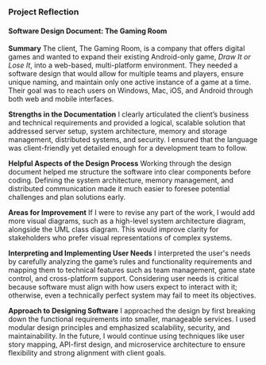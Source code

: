 ### Project Reflection
#### Software Design Document: The Gaming Room

**Summary**
The client, The Gaming Room, is a company that offers digital games and wanted to expand their existing Android-only game, *Draw It or Lose It*, into a web-based, multi-platform environment. They needed a software design that would allow for multiple teams and players, ensure unique naming, and maintain only one active instance of a game at a time. Their goal was to reach users on Windows, Mac, iOS, and Android through both web and mobile interfaces.

**Strengths in the Documentation**
I clearly articulated the client’s business and technical requirements and provided a logical, scalable solution that addressed server setup, system architecture, memory and storage management, distributed systems, and security. I ensured that the language was client-friendly yet detailed enough for a development team to follow.

**Helpful Aspects of the Design Process**
Working through the design document helped me structure the software into clear components before coding. Defining the system architecture, memory management, and distributed communication made it much easier to foresee potential challenges and plan solutions early.

**Areas for Improvement**
If I were to revise any part of the work, I would add more visual diagrams, such as a high-level system architecture diagram, alongside the UML class diagram. This would improve clarity for stakeholders who prefer visual representations of complex systems.

**Interpreting and Implementing User Needs**
I interpreted the user's needs by carefully analyzing the game’s rules and functionality requirements and mapping them to technical features such as team management, game state control, and cross-platform support. Considering user needs is critical because software must align with how users expect to interact with it; otherwise, even a technically perfect system may fail to meet its objectives.

**Approach to Designing Software**
I approached the design by first breaking down the functional requirements into smaller, manageable services. I used modular design principles and emphasized scalability, security, and maintainability. In the future, I would continue using techniques like user story mapping, API-first design, and microservice architecture to ensure flexibility and strong alignment with client goals.
